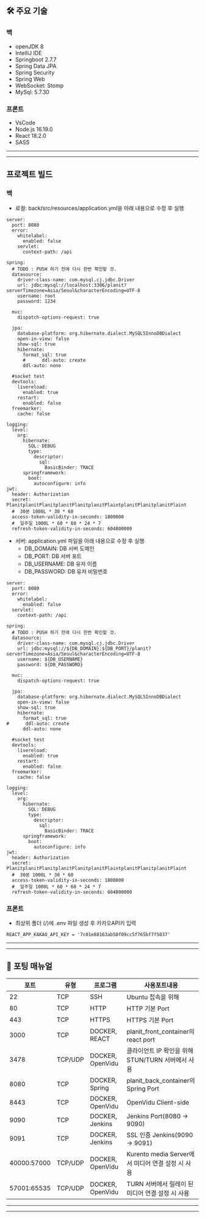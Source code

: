 ## 🛠 주요 기술

### 백

- openJDK 8
- IntelliJ IDE
- Springboot 2.7.7
- Spring Data JPA
- Spring Security
- Spring Web
- WebSocket: Stomp
- MySql: 5.7.30

### 프론트

- VsCode
- Node.js 16.19.0
- React 18.2.0
- SASS

---

---

## 프로젝트 빌드

### 백

- 로컬: back/src/resources/application.yml을 아래 내용으로 수정 후 실행

```
server:
  port: 8080
  error:
    whitelabel:
      enabled: false
    servlet:
      context-path: /api

spring:
  # TODO : PUSH 하기 전에 다시 한번 확인할 것.
  datasource:
    driver-class-name: com.mysql.cj.jdbc.Driver
    url: jdbc:mysql://localhost:3306/planit?serverTimezone=Asia/Seoul&characterEncoding=UTF-8
    username: root
    password: 1234

  mvc:
    dispatch-options-request: true

  jpa:
    database-platform: org.hibernate.dialect.MySQL5InnoDBDialect
    open-in-view: false
    show-sql: true
    hibernate:
      format_sql: true
      #      ddl-auto: create
      ddl-auto: none

  #socket test
  devtools:
    livereload:
      enabled: true
    restart:
      enabled: false
  freemarker:
    cache: false

logging:
  level:
    org:
      hibernate:
        SQL: DEBUG
        type:
          descriptor:
            sql:
              BasicBinder: TRACE
      springframework:
        boot:
          autoconfigure: info
jwt:
  header: Authorization
  secret: PlanitplanitPlanitplanitPlanitplanitPlaintplanitPlanitplanitPlaint
  #  30분 1000L * 30 * 60
  access-token-validity-in-seconds: 1800000
  #  일주일 1000L * 60 * 60 * 24 * 7
  refresh-token-validity-in-seconds: 604800000
```

- 서버: application.yml 파일을 아래 내용으로 수정 후 실행
    - DB_DOMAIN: DB 서버 도메인
    - DB_PORT: DB 서버 포트
    - DB_USERNAME: DB 유저 이름
    - DB_PASSWORD: DB 유저 비밀번호

```
server:
  port: 8080
  error:
    whitelabel:
      enabled: false
  servlet:
    context-path: /api

spring:
  # TODO : PUSH 하기 전에 다시 한번 확인할 것.
  datasource:
    driver-class-name: com.mysql.cj.jdbc.Driver
    url: jdbc:mysql://${DB_DOMAIN}:${DB_PORT}/planit?serverTimezone=Asia/Seoul&characterEncoding=UTF-8
    username: ${DB_USERNAME}
    password: ${DB_PASSWORD}

  mvc:
    dispatch-options-request: true

  jpa:
    database-platform: org.hibernate.dialect.MySQL5InnoDBDialect
    open-in-view: false
    show-sql: true
    hibernate:
      format_sql: true
#      ddl-auto: create
      ddl-auto: none

  #socket test
  devtools:
    livereload:
      enabled: true
    restart:
      enabled: false
  freemarker:
    cache: false

logging:
  level:
    org:
      hibernate:
        SQL: DEBUG
        type:
          descriptor:
            sql:
              BasicBinder: TRACE
      springframework:
        boot:
          autoconfigure: info
jwt:
  header: Authorization
  secret: PlanitplanitPlanitplanitPlanitplanitPlaintplanitPlanitplanitPlaint
  #  30분 1000L * 30 * 60
  access-token-validity-in-seconds: 1800000
  #  일주일 1000L * 60 * 60 * 24 * 7
  refresh-token-validity-in-seconds: 604800000
```

### 프론트

- 최상위 폴더 (/)에 .env 파일 생성 후 카카오API키 입력

```
REACT_APP_KAKAO_API_KEY = '7c01e88163ab50f09cc5f765bf7f5037'
```

---

---

## 💾 포팅 매뉴얼

| 포트        | 유형    | 프로그램         | 사용포트내용                                      |
| ----------- | ------- | ---------------- | ------------------------------------------------- |
| 22          | TCP     | SSH              | Ubuntu 접속을 위해                                |
| 80          | TCP     | HTTP             | HTTP 기본 Port                                    |
| 443         | TCP     | HTTPS            | HTTPS 기본 Port                                   |
| 3000        | TCP     | DOCKER, REACT    | planit_front_container의 react port               |
| 3478        | TCP/UDP | DOCKER, OpenVidu | 클라이언트 IP 확인을 위해 STUN/TURN 서버에서 사용 |
| 8080        | TCP     | DOCKER, Spring   | planit_back_container의 Spring Port               |
| 8443        | TCP     | DOCKER, OpenVidu | OpenVidu Client-side                              |
| 9090        | TCP     | DOCKER, Jenkins  | Jenkins Port(8080 → 9090)                         |
| 9091        | TCP     | DOCKER, Jenkins  | SSL 인증 Jenkins(9090 → 9091)                     |
| 40000:57000 | TCP/UDP | DOCKER, OpenVidu | Kurento media Server에서 미디어 연결 설정 시 사용 |
| 57001:65535 | TCP/UDP | DOCKER, OpenVidu | TURN 서버에서 릴레이 된 미디어 연결 설정 시 사용  |

---

---

